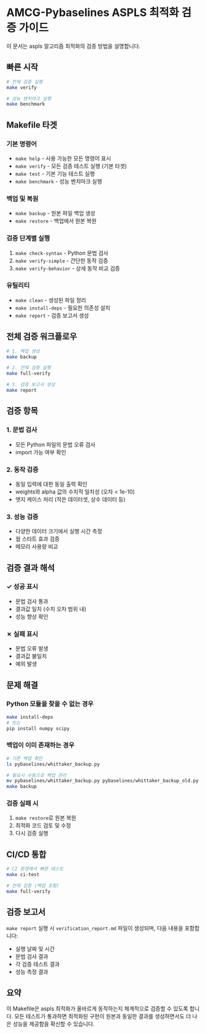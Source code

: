 # AMCG-Pybaselines ASPLS 최적화 검증 가이드

이 문서는 aspls 알고리즘 최적화의 검증 방법을 설명합니다.

## 빠른 시작

```bash
# 전체 검증 실행
make verify

# 성능 벤치마크 실행
make benchmark
```

## Makefile 타겟

### 기본 명령어

- `make help` - 사용 가능한 모든 명령어 표시
- `make verify` - 모든 검증 테스트 실행 (기본 타겟)
- `make test` - 기본 기능 테스트 실행
- `make benchmark` - 성능 벤치마크 실행

### 백업 및 복원

- `make backup` - 원본 파일 백업 생성
- `make restore` - 백업에서 원본 복원

### 검증 단계별 실행

1. `make check-syntax` - Python 문법 검사
2. `make verify-simple` - 간단한 동작 검증
3. `make verify-behavior` - 상세 동작 비교 검증

### 유틸리티

- `make clean` - 생성된 파일 정리
- `make install-deps` - 필요한 의존성 설치
- `make report` - 검증 보고서 생성

## 전체 검증 워크플로우

```bash
# 1. 백업 생성
make backup

# 2. 전체 검증 실행
make full-verify

# 3. 검증 보고서 생성
make report
```

## 검증 항목

### 1. 문법 검사
- 모든 Python 파일의 문법 오류 검사
- import 가능 여부 확인

### 2. 동작 검증
- 동일 입력에 대한 동일 출력 확인
- weights와 alpha 값의 수치적 일치성 (오차 < 1e-10)
- 엣지 케이스 처리 (작은 데이터셋, 상수 데이터 등)

### 3. 성능 검증
- 다양한 데이터 크기에서 실행 시간 측정
- 웜 스타트 효과 검증
- 메모리 사용량 비교

## 검증 결과 해석

### ✓ 성공 표시
- 문법 검사 통과
- 결과값 일치 (수치 오차 범위 내)
- 성능 향상 확인

### ✗ 실패 표시
- 문법 오류 발생
- 결과값 불일치
- 예외 발생

## 문제 해결

### Python 모듈을 찾을 수 없는 경우
```bash
make install-deps
# 또는
pip install numpy scipy
```

### 백업이 이미 존재하는 경우
```bash
# 기존 백업 확인
ls pybaselines/whittaker_backup.py

# 필요시 수동으로 백업 관리
mv pybaselines/whittaker_backup.py pybaselines/whittaker_backup_old.py
make backup
```

### 검증 실패 시
1. `make restore`로 원본 복원
2. 최적화 코드 검토 및 수정
3. 다시 검증 실행

## CI/CD 통합

```bash
# CI 환경에서 빠른 테스트
make ci-test

# 전체 검증 (백업 포함)
make full-verify
```

## 검증 보고서

`make report` 실행 시 `verification_report.md` 파일이 생성되며, 다음 내용을 포함합니다:
- 실행 날짜 및 시간
- 문법 검사 결과
- 각 검증 테스트 결과
- 성능 측정 결과

## 요약

이 Makefile은 aspls 최적화가 올바르게 동작하는지 체계적으로 검증할 수 있도록 합니다. 모든 테스트가 통과하면 최적화된 구현이 원본과 동일한 결과를 생성하면서도 더 나은 성능을 제공함을 확신할 수 있습니다.